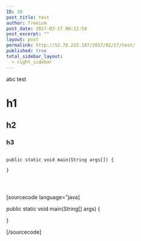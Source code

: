 ```yaml
---
ID: 30
post_title: test
author: freeism
post_date: 2017-02-17 06:12:58
post_excerpt: ""
layout: post
permalink: http://52.78.225.187/2017/02/17/test/
published: true
total_sidebar_layout:
  - right_sidebar
---
```

abc test

<h1>h1</h1>

<h2>h2</h2>

<h3>h3</h3>

<pre><code><br />public static void main(String args[]) {

}

 

</code></pre>

[sourcecode language="java]

public static void main(String[] args) {

}

[/sourcecode]